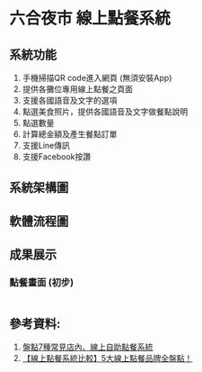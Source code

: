 # 六合夜市 線上點餐系統

## 系統功能
1. 手機掃描QR code進入網頁 (無須安裝App)
2. 提供各攤位專用線上點餐之頁面
3. 支援各國語音及文字的選項
4. 點選美食照片，提供各國語音及文字做餐點說明
5. 點選數量
6. 計算總金額及產生餐點訂單
7. 支援Line傳訊
8. 支援Facebook按讚
   
## 系統架構圖

## 軟體流程圖

## 成果展示

### 點餐畫面 (初步)
![]()

## 參考資料:
1. [盤點7種常見店內、線上自助點餐系統](https://www.eats365pos.com/tw/blog/post/guide-to-7-types-of-self-order-solutions-for-restaurants)
2. [【線上點餐系統比較】5大線上點餐品牌全盤點！](https://blog.weiby.tw/online-ordering-801/)
